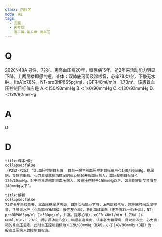 ```yaml
---
class: 内科学
mode: A2
tags:
  - 真题
  - 医考帮
  - 第三篇-第五章-高血压
---
```


# Q
2020N48A 男性，72岁。患高血压病20年，糖尿病15年。近2年来活动能力明显下降，上两层楼即感气短。查体：双肺底可闻及湿啰音，心率78次/分，下肢无水肿。HbA1c7.8%，NT-proBNP865pg/ml，eGFR48ml/min﹒1.73m²。该患者血压控制目标值应是
A.＜150/90mmHg
B.＜140/90mmHg
C.＜130/90mmHg
D.＜130/80mmHg

# A
D
# D
```ad-note
title:课本出处
collapse:false
（P252-P253）“3.血压控制目标值  目前一般主张血压控制目标值应＜140/90mmHg。糖尿病、慢性肾脏病、心力衰竭或病情稳定的冠心病合并高血压病人，血压控制目标值＜130/80mmHg。对于老年收缩期高血压病人，收缩压控制于150mmHg以下，如果能够耐受可降至140mmHg以下”。
```

```ad-summary
title:解析
collapse:false
72岁老年男性患者，高血压糖尿病病史，日常活动能力下降，上两层楼气喘，双肺底可闻及湿啰音，下肢无水肿（心功能NYHAⅢ级，慢性左心衰），糖化血红蛋白（正常值3%～6%升高），NT-proBNP865pg/ml（＞500pg/ml，升高，提示心衰），eGFR 48ml/min·1.73㎡（＜60ml/min·1.73㎡，提示肾功能不全），根据患者病史，该患者为糖尿病、肾功能不全、心力衰竭的高血压患者，此时血压控制目标为＜130/80mmHg（D对）。小于140/90mmHg（B错）为一般高血压病人的控制目标值。
```

